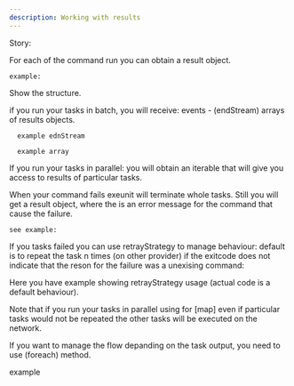 ```yaml
---
description: Working with results
---
```



Story:
  
  For each of the command run you can obtain a result object.

    example:

  Show the structure.

  if you run your tasks in batch, you will receive:
    events - (endStream)
    arrays of results objects.

      example ednStream

      example array 

  If you run your tasks in parallel: 
    you will obtain an iterable that will give you access to results of particular tasks.
      
  When your command fails exeunit will terminate whole tasks.
  Still you will get a result object, where the is an error message for the command that cause the failure.

    see example:  

  If you tasks failed you can use retrayStrategy to manage behaviour:
    default is to repeat the task n times (on other provider) if the exitcode does not indicate that the reson for the failure was a unexising command:

  Here you have example showing retrayStrategy usage (actual code is a default behaviour).

  Note that if you run your tasks in parallel using for [map] even if particular tasks would not be repeated the other tasks will be executed on the network.

  If you want to manage the flow depanding on the task output, you need to use (foreach) method.

  example
  
